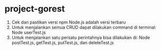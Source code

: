 # project-gorest
1. Cek dan pastikan versi npm Node.js adalah versi terbaru
2. Untuk menjalankan semua CRUD dapat dilakukan command di terminal: Node userTest.js
3. Untuk menjalankan satu persatu perintahnya bisa dilakukan di: Node postTest.js, getTest.js, putTest.js, dan deleteTest.js
